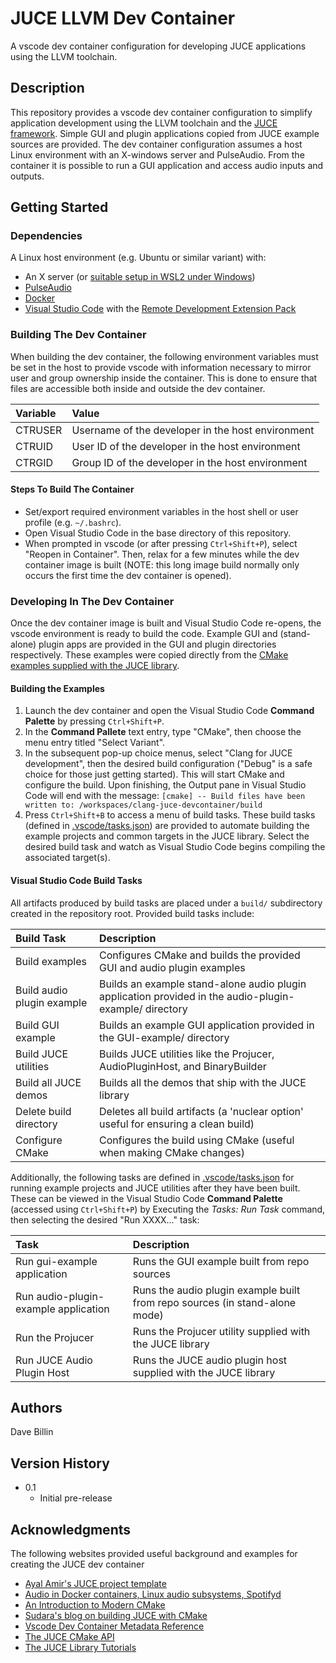 # JUCE LLVM Dev Container

A vscode dev container configuration for developing JUCE applications using the LLVM toolchain.

## Description

This repository provides a vscode dev container configuration to simplify application development
using the LLVM toolchain and the [JUCE framework](https://juce.com/).  Simple GUI and plugin
applications copied from JUCE example sources are provided.  The dev container configuration assumes
a host Linux environment with an X-windows server and PulseAudio.  From the container it is possible
to run a GUI application and access audio inputs and outputs.

## Getting Started

### Dependencies

A Linux host environment (e.g. Ubuntu or similar variant) with:

* An X server (or [suitable setup in WSL2 under Windows](https://learn.microsoft.com/en-us/windows/wsl/tutorials/gui-apps))
* [PulseAudio](https://www.freedesktop.org/wiki/Software/PulseAudio/)
* [Docker](https://docs.docker.com/desktop/install/linux-install/)
* [Visual Studio Code](https://code.visualstudio.com/) with the
  [Remote Development Extension Pack](https://marketplace.visualstudio.com/items?itemName=ms-vscode-remote.vscode-remote-extensionpack)

### Building The Dev Container

When building the dev container, the following environment variables must be set in the host to
provide vscode with information necessary to mirror user and group ownership inside the container.
This is done to ensure that files are accessible both inside and outside the dev container.

| Variable | Value |
|:---------|:------|
| CTRUSER | Username of the developer in the host environment |
| CTRUID  | User ID of the developer in the host environment  |
| CTRGID  | Group ID of the developer in the host environment |

#### Steps To Build The Container

* Set/export required environment variables in the host shell or user profile (e.g. `~/.bashrc`).
* Open Visual Studio Code in the base directory of this repository.
* When prompted in vscode (or after pressing `Ctrl+Shift+P`), select "Reopen in Container".  Then,
  relax for a few minutes while the dev container image is built (NOTE: this long image build
  normally only occurs the first time the dev container is opened).

### Developing In The Dev Container

Once the dev container image is built and Visual Studio Code re-opens, the vscode environment is
ready to build the code.  Example GUI and (stand-alone) plugin apps are provided in the GUI and
plugin directories respectively.  These examples were copied directly from the [CMake examples
supplied with the JUCE library](https://github.com/juce-framework/JUCE/tree/master/examples/CMake).

#### Building the Examples

1. Launch the dev container and open the Visual Studio Code **Command Palette** by pressing
   `Ctrl+Shift+P`.
2. In the **Command Pallete** text entry, type "CMake", then choose the menu entry titled "Select
   Variant".
3. In the subsequent pop-up choice menus, select "Clang for JUCE development", then the desired
   build configuration ("Debug" is a safe choice for those just getting started).  This will start
   CMake and configure the build.  Upon finishing, the Output pane in Visual Studio Code will
   end with the message:
   `[cmake] -- Build files have been written to: /workspaces/clang-juce-devcontainer/build`
4. Press `Ctrl+Shift+B` to access a menu of build tasks.  These build tasks (defined in
   [.vscode/tasks.json](./.vscode/tasks.json)) are provided to automate building the example
   projects and common targets in the JUCE library.  Select the desired build task and watch as
   Visual Studio Code begins compiling the associated target(s).

#### Visual Studio Code Build Tasks

All artifacts produced by build tasks are placed under a `build/` subdirectory created in the
repository root.  Provided build tasks include:

| Build Task | Description |
|:-----------|:------------|
| Build examples             | Configures CMake and builds the provided GUI and audio plugin examples |
| Build audio plugin example | Builds an example stand-alone audio plugin application provided in the audio-plugin-example/ directory |
| Build GUI example          | Builds an example GUI application provided in the GUI-example/ directory |
| Build JUCE utilities       | Builds JUCE utilities like the Projucer, AudioPluginHost, and BinaryBuilder |
| Build all JUCE demos       | Builds all the demos that ship with the JUCE library |
| Delete build directory     | Deletes all build artifacts (a 'nuclear option' useful for ensuring a clean build) |
| Configure CMake            | Configures the build using CMake (useful when making CMake changes) |

Additionally, the following tasks are defined in [.vscode/tasks.json](./.vscode/tasks.json) for
running example projects and JUCE utilities after they have been built.  These can be viewed in the
Visual Studio Code **Command Palette** (accessed using `Ctrl+Shift+P`) by Executing the
*Tasks: Run Task* command, then selecting the desired "Run XXXX..." task:

| Task | Description |
|:-----------|:------------|
| Run gui-example application          | Runs the GUI example built from repo sources |
| Run audio-plugin-example application | Runs the audio plugin example built from repo sources (in stand-alone mode) |
| Run the Projucer                     | Runs the Projucer utility supplied with the JUCE library |
| Run JUCE Audio Plugin Host           | Runs the JUCE audio plugin host supplied with the JUCE library |

## Authors

Dave Billin

## Version History

* 0.1
  * Initial pre-release

## Acknowledgments

The following websites provided useful background and examples for creating the JUCE dev container

* [Ayal Amir's JUCE project template](https://github.com/eyalamirmusic/JUCECmakeRepoPrototype)
* [Audio in Docker containers, Linux audio subsystems, Spotifyd](https://joonas.fi/2020/12/audio-in-docker-containers-linux-audio-subsystems-spotifyd/)
* [An Introduction to Modern CMake](https://cliutils.gitlab.io/modern-cmake/)
* [Sudara's blog on building JUCE with CMake](https://melatonin.dev/blog/how-to-use-cmake-with-juce/)
* [Vscode Dev Container Metadata Reference](https://containers.dev/implementors/json_reference/)
* [The JUCE CMake API](https://github.com/juce-framework/JUCE/blob/master/docs/CMake%20API.md)
* [The JUCE Library Tutorials](https://juce.com/learn/tutorials)
